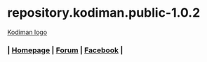 # repository.kodiman.public-1.0.2
[Kodiman logo](https://github.com/Kodiman1402/repository.kodiman.public-1.0.2/master/lost_and_found/kodiman_zigarre.gif?raw=true)
### | [Homepage](https://www.kodiman.net/) | [Forum](https://forum.kodiman.eu/forum/) | [Facebook](https://www.facebook.com/groups/hskde/) |
